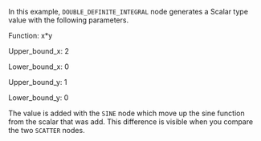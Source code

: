 In this example, `DOUBLE_DEFINITE_INTEGRAL` node generates a Scalar type value with the following parameters.

Function: x*y

Upper_bound_x: 2

Lower_bound_x: 0

Upper_bound_y: 1

Lower_bound_y: 0

The value is added with the `SINE` node which move up the sine function from the scalar that was add. This difference is visible when you compare the two `SCATTER` nodes.
